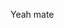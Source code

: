 <!-- 👊 G'Day, I'm Raymond Zeaiter, a full-stack web developer from Sydney, Australia.

#### 📅 Now

- 🏗️ Building frontend projects for freelance clients
- 🦆 [https://freeduckfinder.online](https://freeduckfinder.online) (*Personal Project*)
- 💡 [get HSC questions](https://gethscquestions.netlify.app/) (*Personal Project*)

#### 😎 Bio
- ⚙️ I use daily: ```.js```, ```.html```, ```.css```
- 🧰 Developing my React skills
- 🐣 Made my first website over 15 years ago
- 👨‍🏫 Was a high school teacher
- 🦅 Contact me on Twitter [@RayZeaiter](https://twitter.com/RayZeaiter)
- 📖 [Web Portfolio](https://raymond-zeaiter.au)
- ![Codewars](https://www.codewars.com/users/king-oldmate/badges/small)

[![GitHub Streak](https://github-readme-streak-stats.herokuapp.com?user=king-oldmate&theme=react&fire=DD2727)](https://git.io/streak-stats)

<!---
king-oldmate/king-oldmate is a ✨ special ✨ repository because its `README.md` (this file) appears on your GitHub profile.
You can click the Preview link to take a look at your changes.
--->
Yeah mate
